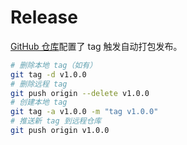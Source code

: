 # Release

[GitHub 仓库](https://github.com/4ucl/scripts)配置了 tag 触发自动打包发布。 

```bash
# 删除本地 tag（如有）
git tag -d v1.0.0
# 删除远程 tag
git push origin --delete v1.0.0
# 创建本地 tag
git tag -a v1.0.0 -m "tag v1.0.0"
# 推送新 tag 到远程仓库
git push origin v1.0.0
```